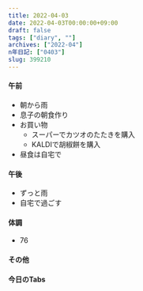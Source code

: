```yaml
---
title: 2022-04-03
date: 2022-04-03T00:00:00+09:00
draft: false
tags: ["diary", ""]
archives: ["2022-04"]
n年日記: ["0403"]
slug: 399210
---
```

#### 午前
- 朝から雨
- 息子の朝食作り
- お買い物
  - スーパーでカツオのたたきを購入
  - KALDIで胡椒餅を購入
- 昼食は自宅で
#### 午後
- ずっと雨
- 自宅で過ごす
#### 体調
- 76
#### その他
#### 今日のTabs